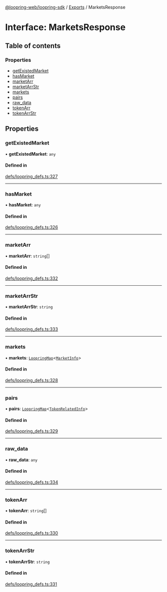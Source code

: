 [@loopring-web/loopring-sdk](../README.md) / [Exports](../modules.md) / MarketsResponse

# Interface: MarketsResponse

## Table of contents

### Properties

- [getExistedMarket](MarketsResponse.md#getexistedmarket)
- [hasMarket](MarketsResponse.md#hasmarket)
- [marketArr](MarketsResponse.md#marketarr)
- [marketArrStr](MarketsResponse.md#marketarrstr)
- [markets](MarketsResponse.md#markets)
- [pairs](MarketsResponse.md#pairs)
- [raw\_data](MarketsResponse.md#raw_data)
- [tokenArr](MarketsResponse.md#tokenarr)
- [tokenArrStr](MarketsResponse.md#tokenarrstr)

## Properties

### getExistedMarket

• **getExistedMarket**: `any`

#### Defined in

[defs/loopring_defs.ts:327](https://github.com/Loopring/loopring_sdk/blob/532648f/src/defs/loopring_defs.ts#L327)

___

### hasMarket

• **hasMarket**: `any`

#### Defined in

[defs/loopring_defs.ts:326](https://github.com/Loopring/loopring_sdk/blob/532648f/src/defs/loopring_defs.ts#L326)

___

### marketArr

• **marketArr**: `string`[]

#### Defined in

[defs/loopring_defs.ts:332](https://github.com/Loopring/loopring_sdk/blob/532648f/src/defs/loopring_defs.ts#L332)

___

### marketArrStr

• **marketArrStr**: `string`

#### Defined in

[defs/loopring_defs.ts:333](https://github.com/Loopring/loopring_sdk/blob/532648f/src/defs/loopring_defs.ts#L333)

___

### markets

• **markets**: [`LoopringMap`](LoopringMap.md)<[`MarketInfo`](MarketInfo.md)\>

#### Defined in

[defs/loopring_defs.ts:328](https://github.com/Loopring/loopring_sdk/blob/532648f/src/defs/loopring_defs.ts#L328)

___

### pairs

• **pairs**: [`LoopringMap`](LoopringMap.md)<[`TokenRelatedInfo`](TokenRelatedInfo.md)\>

#### Defined in

[defs/loopring_defs.ts:329](https://github.com/Loopring/loopring_sdk/blob/532648f/src/defs/loopring_defs.ts#L329)

___

### raw\_data

• **raw\_data**: `any`

#### Defined in

[defs/loopring_defs.ts:334](https://github.com/Loopring/loopring_sdk/blob/532648f/src/defs/loopring_defs.ts#L334)

___

### tokenArr

• **tokenArr**: `string`[]

#### Defined in

[defs/loopring_defs.ts:330](https://github.com/Loopring/loopring_sdk/blob/532648f/src/defs/loopring_defs.ts#L330)

___

### tokenArrStr

• **tokenArrStr**: `string`

#### Defined in

[defs/loopring_defs.ts:331](https://github.com/Loopring/loopring_sdk/blob/532648f/src/defs/loopring_defs.ts#L331)
